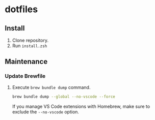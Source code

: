 # dotfiles

## Install

1. Clone repository.
1. Run ```install.zsh```

## Maintenance

### Update Brewfile

1. Execute ```brew bundle dump``` command.
    ```zsh
    brew bundle dump --global --no-vscode --force
    ```
    If you manage VS Code extensions with Homebrew, make sure to exclude the ```--no-vscode``` option.